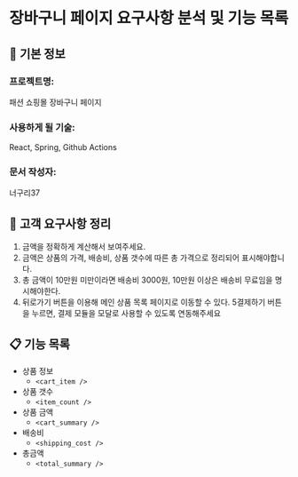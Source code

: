 # 장바구니 페이지 요구사항 분석 및 기능 목록

## 📌 기본 정보
### 프로젝트명: 
패션 쇼핑몰 장바구니 페이지

### 사용하게 될 기술: 
React, Spring, Github Actions

### 문서 작성자: 
너구리37

## 📝 고객 요구사항 정리
1. 금액을 정확하게 계산해서 보여주세요.
2. 금액은 상품의 가격, 배송비, 상품 갯수에 따른 총 가격으로 정리되어 표시해야합니다.
3. 총 금액이 10만원 미만이라면 배송비 3000원, 10만원 이상은 배송비 무료임을 명시해야한다.
4. 뒤로가기 버튼을 이용해 메인 상품 목록 페이지로 이동할 수 있다.
5결제하기 버튼을 누르면, 결제 모듈을 모달로 사용할 수 있도록 연동해주세요

## 📋 기능 목록
- 상품 정보
  - `<cart_item />`
- 상품 갯수
  - `<item_count />`
- 상품 금액
  - `<cart_summary />`
- 배송비
  - `<shipping_cost />`
- 총금액
  - `<total_summary />`
